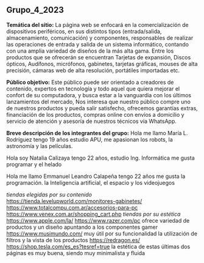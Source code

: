 ## Grupo_4_2023
**Temática del sitio:**
La página web se enfocará en la comercialización de dispositivos periféricos, en sus distintos tipos (entrada/salida, almacenamiento, comunicación) y componentes, responsables de realizar las operaciones de entrada y salida de un sistema informático, contando con una amplia variedad de diseños de la más alta gama. Entre los productos que se ofrecerán se encuentran Tarjetas de expansión, Discos ópticos, Audífonos, micrófonos, gabinetes, tarjetas gráficas, mouses de alta precisión, cámaras web de alta resolución, portátiles importadas etc.

**Público objetivo:**
Este público puede ser orientado a creadores de contenido, expertos en tecnología y todo aquel que quiera mejorar el confort de su computadora, y busca estar a la vanguardia con los últimos lanzamientos del mercado, 
Nos interesa que nuestro público compre uno de nuestros productos y pueda salir satisfecho, ofrecemos garantías extras, financiación de los productos, compras online con envíos a domicilio y servicio de atención y asesoría de nuestros técnicos vía WhatsApp. 

**Breve descripción de los integrantes del grupo:**
Hola me llamo María L. Rodríguez tengo 19 años estudio APU, me apasionan los robots, la astronomía y las películas.

Hola soy Natalia Calizaya tengo 22 años, estudio Ing. Informática me gusta programar y el helado

Hola me llamo Emmanuel Leandro Calapeña tengo 22 años me gusta la programación. la Inteligencia artificial, el espacio y los videojuegos

*tiendas elegidas por su contenido*
https://tienda.levelupworld.com/monitores-gabinetes/
https://www.totalcompu.com.ar/accesorios-para-pc
https://www.venex.com.ar/shopping_cart.php
*tiendas por su estética*
https://www.apple.com/la/
https://www.razer.com/pc
ofrece variedad de productos y un diseño apuntando a los componentes gamer
https://www.musimundo.com/
muy útil por su funcionalidad la utilización de filtros y la vista de los productos 
https://redragon.es/
https://shop.tesla.com/es_es?tesref=true
la estética de estas últimas dos páginas es muy buena, siendo muy minimalista y fluida

